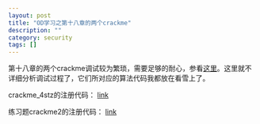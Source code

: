 ```yaml
---
layout: post 
title: "OD学习之第十八章的两个crackme"
description: ""
category: security
tags: []
---
```


第十八章的两个crackme调试较为繁琐，需要足够的耐心，参看[这里](http://bbs.pediy.com/showthread.php?t=188552)。这里就不详细分析调试过程了，它们所对应的算法代码我都放在看雪上了。

crackme_4stz的注册代码：
[link](http://bbs.pediy.com/showthread.php?t=188552&page=5#67)

练习题crackme2的注册代码：
[link](http://bbs.pediy.com/showthread.php?t=188552&page=5#73)

